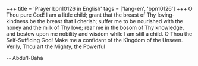 +++
title = 'Prayer bpn10126 in English'
tags = ['lang-en', 'bpn10126']
+++
O Thou pure God! I am a little child; grant that the breast of Thy loving-kindness be the breast that I cherish; suffer me to be nourished with the honey and the milk of Thy love; rear me in the bosom of Thy knowledge, and bestow upon me nobility and wisdom while I am still a child.
O Thou the Self-Sufficing God! Make me a confidant of the Kingdom of the Unseen. Verily, Thou art the Mighty, the Powerful

-- Abdu'l-Bahá

